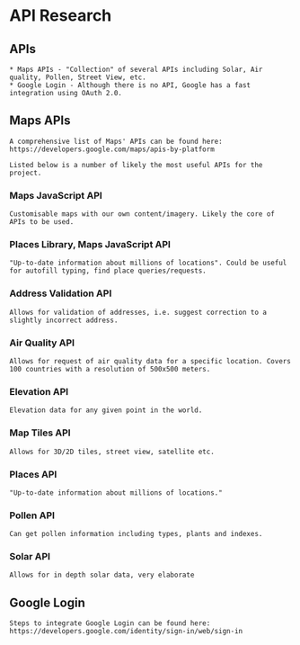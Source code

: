 # API Research

## APIs
    * Maps APIs - "Collection" of several APIs including Solar, Air quality, Pollen, Street View, etc.
    * Google Login - Although there is no API, Google has a fast integration using OAuth 2.0.

## Maps APIs
    A comprehensive list of Maps' APIs can be found here: https://developers.google.com/maps/apis-by-platform

    Listed below is a number of likely the most useful APIs for the project.
    
### Maps JavaScript API
    Customisable maps with our own content/imagery. Likely the core of APIs to be used. 

### Places Library, Maps JavaScript API
    "Up-to-date information about millions of locations". Could be useful for autofill typing, find place queries/requests.

### Address Validation API
    Allows for validation of addresses, i.e. suggest correction to a slightly incorrect address.

### Air Quality API
    Allows for request of air quality data for a specific location. Covers 100 countries with a resolution of 500x500 meters.

### Elevation API
    Elevation data for any given point in the world.

### Map Tiles API
    Allows for 3D/2D tiles, street view, satellite etc.

### Places API
    "Up-to-date information about millions of locations."

### Pollen API
    Can get pollen information including types, plants and indexes.

### Solar API
    Allows for in depth solar data, very elaborate

## Google Login
    Steps to integrate Google Login can be found here: https://developers.google.com/identity/sign-in/web/sign-in  